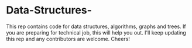 # Data-Structures-
This rep contains code for data structures, algorithms, graphs and trees. If you are preparing for technical job, this will help you out. I'll keep updating this rep and any contributors are welcome. Cheers!
